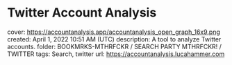 # Twitter Account Analysis

cover: https://accountanalysis.app/accountanalysis_open_graph_16x9.png
created: April 1, 2022 10:51 AM (UTC)
description: A tool to analyze Twitter accounts.
folder: BOOKMRKS-MTHRFCKR / SEARCH PARTY MTHRFCKR! / TWITTER
tags: Search, twitter
url: https://accountanalysis.lucahammer.com